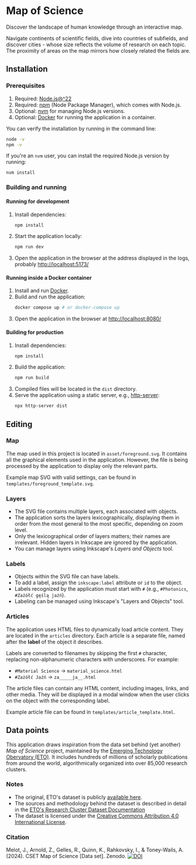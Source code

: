 # Map of Science

Discover the landscape of human knowledge through an interactive map.

Navigate continents of scientific fields, dive into countries of subfields, and discover cities - whose size reflects the volume of research on each topic. The proximity of areas on the map mirrors how closely related the fields are.

## Installation

### Prerequisites

1. Required: [Node.js@^22](https://nodejs.org/en/download/)
2. Required: [npm](https://www.npmjs.com/get-npm) (Node Package Manager), which comes with Node.js.
3. Optional: [nvm](https://github.com/nvm-sh/nvm) for managing Node.js versions.
4. Optional: [Docker](https://docs.docker.com/get-docker/) for running the application in a container.

You can verify the installation by running in the command line:

```bash
node -v
npm -v
```

If you're an `nvm` user, you can install the required Node.js version by running:

```
nvm install
```

### Building and running

#### Running for development

1. Install dependencies:
   ```bash
   npm install
   ```
2. Start the application locally:
   ```bash
   npm run dev
   ```
3. Open the application in the browser at the address displayed in the logs, probably [http://localhost:5173/](http://localhost:5173/)

#### Running inside a Docker container

1. Install and run [Docker](https://docs.docker.com/get-docker/).
2. Build and run the application:
   ```bash
   docker compose up # or docker-compose up
   ```
3. Open the application in the browser at [http://localhost:8080/](http://localhost:8080/)

#### Building for production

1. Install dependencies:
   ```bash
   npm install
   ```
2. Build the application:
   ```bash
   npm run build
   ```
3. Compiled files will be located in the `dist` directory.
4. Serve the application using a static server, e.g., [http-server](https://www.npmjs.com/package/http-server):
   ```bash
   npx http-server dist
   ```

## Editing

### Map

The map used in this project is located in `asset/foreground.svg`. It contains all the graphical elements used in the application. However, the file is being processed by the application to display only the relevant parts.

Example map SVG with valid settings, can be found in `templates/foreground_template.svg`.

### Layers

- The SVG file contains multiple layers, each associated with objects.
- The application sorts the layers lexicographically, displaying them in order from the most general to the most specific, depending on zoom level.
- Only the lexicographical order of layers matters; their names are irrelevant.
  Hidden layers in Inkscape are ignored by the application.
- You can manage layers using Inkscape's _Layers and Objects_ tool.

### Labels

- Objects within the SVG file can have labels.
- To add a label, assign the `inkscape:label` attribute or `id` to the object.
- Labels recognized by the application must start with `#` (e.g., `#Photonics`, `#Zażółć gęślą jaźń`).
- Labeling can be managed using Inkscape's "Layers and Objects" tool.

### Articles

The application uses HTML files to dynamically load article content. They are located in the `articles` directory. Each article is a separate file, named after the **label** of the object it describes.

Labels are converted to filenames by skipping the first `#` character, replacing non-alphanumeric characters with underscores. For example:

- `#Material Science` -> `material_science.html`
- `#Zażółć Jaźń` -> `za_____ja__.html`

The article files can contain any HTML content, including images, links, and other media. They will be displayed in a modal window when the user clicks on the object with the corresponding label.

Example article file can be found in `templates/article_template.html`.

## Data points

This application draws inspiration from the data set behind (yet another) _Map of Science_ project, maintained by the [Emerging Technology Obervatory (ETO)](https://sciencemap.eto.tech/?mode=map). It includes hundreds of millions of scholarly publications from around the world, algorithmically organized into over 85,000 research clusters.

### Notes

- The original, ETO's dataset is publicly [available here](https://doi.org/10.5281/zenodo.12628195).
- The sources and methodology behind the dataset is described in detail in the [ETO's Research Cluster Dataset Documentation](https://eto.tech/dataset-docs/mac-clusters/#overview)
- The dataset is licensed under the [Creative Commons Attribution 4.0 International License](https://creativecommons.org/licenses/by/4.0/).

### Citation

Melot, J., Arnold, Z., Gelles, R., Quinn, K., Rahkovsky, I., & Toney-Wails, A. (2024). CSET Map of Science [Data set]. Zenodo. [![DOI](https://zenodo.org/badge/DOI/10.5281/zenodo.12628195.svg)](https://doi.org/10.5281/zenodo.12628195)

